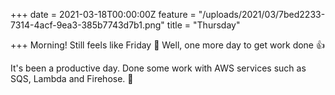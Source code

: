 +++
date = 2021-03-18T00:00:00Z
feature = "/uploads/2021/03/7bed2233-7314-4acf-9ea3-385b7743d7b1.png"
title = "Thursday"

+++
Morning! Still feels like Friday 🙈 Well, one more day to get work done 👍

It's been a productive day. Done some work with AWS services such as SQS, Lambda and Firehose. 🧯